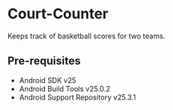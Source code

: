 # Court-Counter
Keeps track of basketball scores for two teams.

## Pre-requisites
* Android SDK v25
* Android Build Tools v25.0.2
* Android Support Repository v25.3.1


